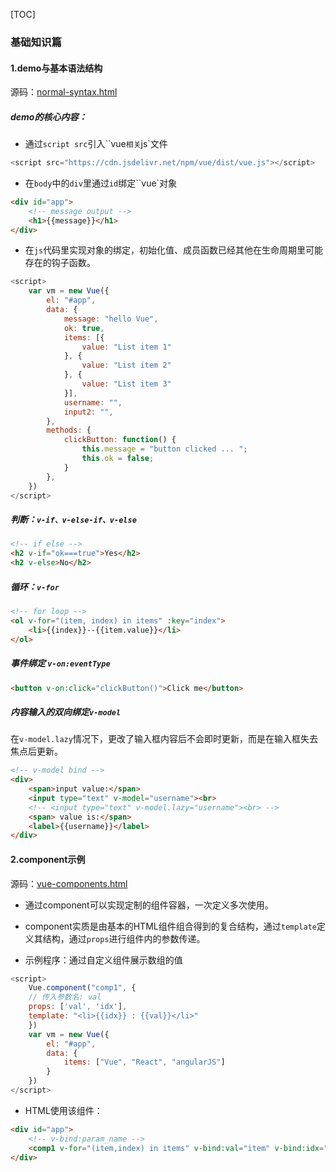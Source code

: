 [TOC]

### 基础知识篇

#### 1.demo与基本语法结构

源码：[normal-syntax.html](normal-syntax.html)

##### demo的核心内容：

- 通过`script src`引入``vue`相关`js`文件

```javascript
<script src="https://cdn.jsdelivr.net/npm/vue/dist/vue.js"></script>
```

- 在`body`中的`div`里通过`id`绑定``vue`对象

```html
<div id="app">
    <!-- message output -->
    <h1>{{message}}</h1>
</div>
```

- 在`js`代码里实现对象的绑定，初始化值、成员函数已经其他在生命周期里可能存在的钩子函数。

```javascript
<script>
    var vm = new Vue({
        el: "#app",
        data: {
            message: "hello Vue",
            ok: true,
            items: [{
                value: "List item 1"
            }, {
                value: "List item 2"
            }, {
                value: "List item 3"
            }],
            username: "",
            input2: "",
        },
        methods: {
            clickButton: function() {
                this.message = "button clicked ... ";
                this.ok = false;
            }
        },
    })
</script>
```

##### 判断：`v-if、v-else-if、v-else`

```html
<!-- if else -->
<h2 v-if="ok===true">Yes</h2>
<h2 v-else>No</h2>
```

##### 循环：`v-for`

```html
<!-- for loop -->
<ol v-for="(item, index) in items" :key="index">
	<li>{{index}}--{{item.value}}</li>
</ol>
```

##### 事件绑定 `v-on:eventType`

```html
<button v-on:click="clickButton()">Click me</button>
```

##### 内容输入的双向绑定`v-model`

在`v-model.lazy`情况下，更改了输入框内容后不会即时更新，而是在输入框失去焦点后更新。

```html
<!-- v-model bind -->
<div>
    <span>input value:</span>
    <input type="text" v-model="username"><br>
    <!-- <input type="text" v-model.lazy="username"><br> -->
    <span> value is:</span>
    <label>{{username}}</label>
</div>
```

#### 2.component示例

源码：[vue-components.html](vue-components.html)

- 通过component可以实现定制的组件容器，一次定义多次使用。

- component实质是由基本的HTML组件组合得到的复合结构，通过`template`定义其结构，通过`props`进行组件内的参数传递。

- 示例程序：通过自定义组件展示数组的值

```js
<script>
    Vue.component("comp1", {
    // 传入参数名: val
    props: ['val', 'idx'],
    template: "<li>{{idx}} : {{val}}</li>"
	})
	var vm = new Vue({
    	el: "#app",
    	data: {
        	items: ["Vue", "React", "angularJS"]
    	}
	})
</script>
```

- HTML使用该组件：

```html
<div id="app">
    <!-- v-bind:param_name -->
    <comp1 v-for="(item,index) in items" v-bind:val="item" v-bind:idx="index"></comp1>
</div>
```

